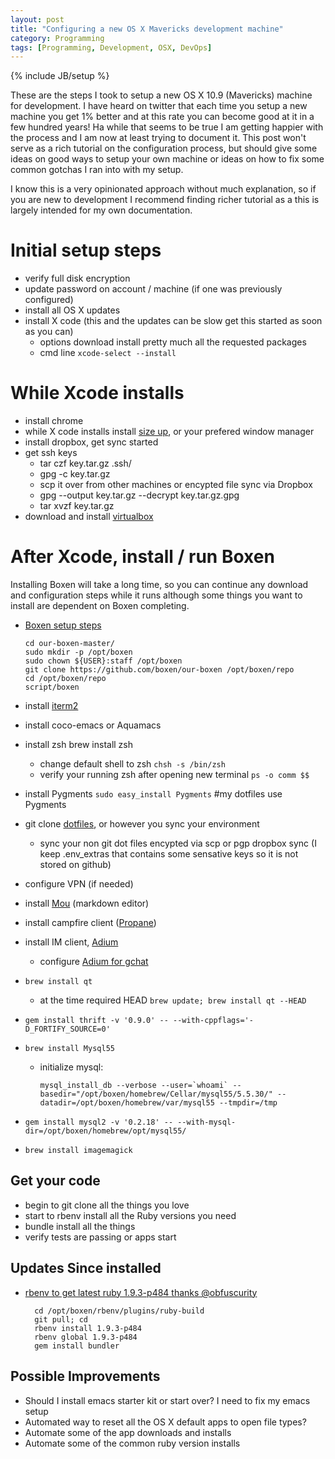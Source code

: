 ```yaml
---
layout: post
title: "Configuring a new OS X Mavericks development machine"
category: Programming
tags: [Programming, Development, OSX, DevOps]
---
```

{% include JB/setup %}

These are the steps I took to setup a new OS X 10.9 (Mavericks) machine for development. I have heard on twitter that each time you setup a new machine you get 1% better and at this rate you can become good at it in a few hundred years! Ha while that seems to be true I am getting happier with the process and I am now at least trying to document it. This post won't serve as a rich tutorial on the configuration process, but should give some ideas on good ways to setup your own machine or ideas on how to fix some common gotchas I ran into with my setup.

I know this is a very opinionated approach without much explanation, so if you are new to development I recommend finding richer tutorial as a this is largely intended for my own documentation.

# Initial setup steps

* verify full disk encryption
* update password on account / machine (if one was previously configured)
* install all OS X updates
* install X code (this and the updates can be slow get this started as soon as you can)
   * options download install pretty much all the requested packages
   * cmd line `xcode-select --install`

# While Xcode installs

* install chrome
* while X code installs install [size up](http://www.irradiatedsoftware.com/downloads/?file=SizeUp.zip), or your prefered window manager 
* install dropbox, get sync started
* get ssh keys
   * tar czf key.tar.gz .ssh/
   * gpg -c key.tar.gz
   * scp it over from other machines or encypted file sync via Dropbox
   * gpg --output key.tar.gz --decrypt key.tar.gz.gpg 
   * tar xvzf key.tar.gz
* download and install [virtualbox](https://www.virtualbox.org/wiki/Downloads)

# After Xcode, install / run Boxen

Installing Boxen will take a long time, so you can continue any download and configuration steps while it runs although some things you want to install are dependent on Boxen completing.

* [Boxen setup steps](https://github.com/boxen/our-boxen)
    
      cd our-boxen-master/
      sudo mkdir -p /opt/boxen
      sudo chown ${USER}:staff /opt/boxen
      git clone https://github.com/boxen/our-boxen /opt/boxen/repo
      cd /opt/boxen/repo
      script/boxen

* install [iterm2](http://www.iterm2.com/#/section/home)
* install coco-emacs or Aquamacs
* install zsh brew install zsh
   * change default shell to zsh `chsh -s /bin/zsh`
   * verify your running zsh after opening new terminal `ps -o comm $$`
* install Pygments `sudo easy_install Pygments` #my dotfiles use Pygments
* git clone [dotfiles](https://github.com/danmayer/dotfiles), or however you sync your environment
  * sync your non git dot files encypted via scp or pgp dropbox sync (I keep .env_extras that contains some sensative keys so it is not stored on github) 
* configure VPN (if needed)
* install [Mou](http://mouapp.com/) (markdown editor)
* install campfire client ([Propane](http://propaneapp.com/))
* install IM client, [Adium](https://adium.im/)
  * configure [Adium for gchat](https://support.google.com/a/answer/48758?hl=en)
* `brew install qt`
  * at the time required HEAD `brew update; brew install qt --HEAD`
* `gem install thrift -v '0.9.0' -- --with-cppflags='-D_FORTIFY_SOURCE=0'`
* `brew install Mysql55`
    * initialize mysql:
          
          mysql_install_db --verbose --user=`whoami` --basedir="/opt/boxen/homebrew/Cellar/mysql55/5.5.30/" --datadir=/opt/boxen/homebrew/var/mysql55 --tmpdir=/tmp
          	
* `gem install mysql2 -v '0.2.18' -- --with-mysql-dir=/opt/boxen/homebrew/opt/mysql55/`
* `brew install imagemagick`

## Get your code

* begin to git clone all the things you love
* start to rbenv install all the Ruby versions you need
* bundle install all the things
* verify tests are passing or apps start

## Updates Since installed

* [rbenv to get latest ruby 1.9.3-p484 thanks @obfuscurity](https://twitter.com/obfuscurity/status/403776103929888768)

    	cd /opt/boxen/rbenv/plugins/ruby-build
	    git pull; cd
	    rbenv install 1.9.3-p484
	    rbenv global 1.9.3-p484
	    gem install bundler

## Possible Improvements

* Should I install emacs starter kit or start over? I need to fix my emacs setup
* Automated way to reset all the OS X default apps to open file types?
* Automate some of the app downloads and installs
* Automate some of the common ruby version installs